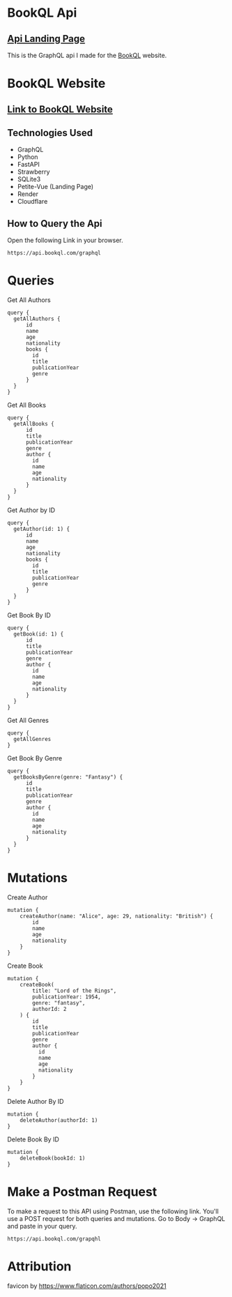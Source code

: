 # BookQL Api
## [Api Landing Page](https://api.bookql.com/)
This is the GraphQL api I made for the [BookQL](https://www.target.com/) website.

# BookQL Website
## [Link to BookQL Website](https://michaelt-w23.github.io/bookql-website/add-author)

## Technologies Used
- GraphQL
- Python
- FastAPI
- Strawberry
- SQLite3
- Petite-Vue (Landing Page)
- Render 
- Cloudflare

## How to Query the Api
Open the following Link in your browser.
```
https://api.bookql.com/graphql
```

# Queries

Get All Authors
```
query {
  getAllAuthors {
      id
      name
      age
      nationality
      books {
        id
        title
        publicationYear
        genre
      }
  }
}
```

Get All Books
```
query {
  getAllBooks {
      id
      title
      publicationYear
      genre
      author {
        id
        name
        age
        nationality
      }
  }
}
```

Get Author by ID
```
query {
  getAuthor(id: 1) {
      id
      name
      age
      nationality
      books {
        id
        title
        publicationYear
        genre
      }
  }
}
```

Get Book By ID
```
query {
  getBook(id: 1) {
      id
      title
      publicationYear
      genre
      author {
        id
        name
        age
        nationality
      }
  }
}
```

Get All Genres
```
query {
  getAllGenres
}
```

Get Book By Genre
```
query {
  getBooksByGenre(genre: "Fantasy") {
      id
      title
      publicationYear
      genre
      author {
        id
        name
        age
        nationality
      }
  }
}
```

# Mutations 

Create Author 

```
mutation {
    createAuthor(name: "Alice", age: 29, nationality: "British") {
        id
        name
        age
        nationality
    }
}
```

Create Book

```
mutation {
    createBook(
        title: "Lord of the Rings", 
        publicationYear: 1954, 
        genre: "fantasy", 
        authorId: 2
    ) {
        id
        title
        publicationYear
        genre
        author {
          id
          name
          age
          nationality
        }
    }
}
```

Delete Author By ID

```
mutation {
    deleteAuthor(authorId: 1)
}
```

Delete Book By ID
```
mutation {
    deleteBook(bookId: 1)
}
```

# Make a Postman Request
To make a request to this API using Postman, use the following link.
You'll use a POST request for both queries and mutations. Go to Body -> GraphQL and paste in your query.
```
https://api.bookql.com/grapqhl
```

# Attribution
favicon by https://www.flaticon.com/authors/popo2021
